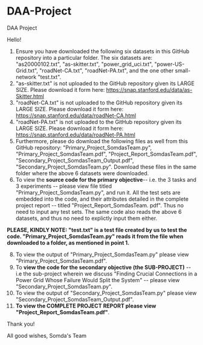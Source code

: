 # DAA-Project
DAA Project

Hello!

1. Ensure you have downloaded the following six datasets in this GitHub repository into a particular folder. The six datasets are: "as20000102.txt", "as-skitter.txt", "power_grid_uci.txt", "power-US-Grid.txt", "roadNet-CA.txt", "roadNet-PA.txt", and the one other small-network "test.txt".
2. "as-skitter.txt" is not uploaded to the GitHub repository given its LARGE SIZE. Please download it form here: https://snap.stanford.edu/data/as-Skitter.html
3. "roadNet-CA.txt" is not uploaded to the GitHub repository given its LARGE SIZE. Please download it form here: https://snap.stanford.edu/data/roadNet-CA.html
4. "roadNet-PA.txt" is not uploaded to the GitHub repository given its LARGE SIZE. Please download it form here: https://snap.stanford.edu/data/roadNet-PA.html
5. Furthermore, please do download the following files as well from this GitHub repository: "Primary_Project_SomdasTeam.py", "Primary_Project_SomdasTeam.pdf", "Project_Report_SomdasTeam.pdf", "Secondary_Project_SomdasTeam_Output.pdf", "Secondary_Project_SomdasTeam.py". Download these files in the same folder where the above 6 datasets were downloaded.
6. To view the **source code for the primary objective**-- i.e. the 3 tasks and 3 experiments -- please view file titled "Primary_Project_SomdasTeam.py", and run it. All the test sets are embedded into the code, and their attributes detailed in the complete project report -- titled "Project_Report_SomdasTeam. pdf". Thus no need to input any test sets. The same code also reads the above 6 datasets, and thus no need to explictly input them either.

**PLEASE, KINDLY NOTE: "test.txt" is a test file created by us to test the code. "Primary_Project_SomdasTeam.py" reads it from the file when downloaded to a folder, as mentioned in point 1.**
   
8. To view the output of "Primary_Project_SomdasTeam.py" please view "Primary_Project_SomdasTeam.pdf".
9. To **view the code for the secondary objective (the SUB-PROJECT)** -- i.e the sub-project wherein we discuss "Finding Crucial Connections in a Power Grid Whose Failure Would Split the System" -- please view "Secondary_Project_SomdasTeam.py".
10. To view the output of "Secondary_Project_SomdasTeam.py" please view "Secondary_Project_SomdasTeam_Output.pdf".
11. **To view the COMPLETE PROJECT REPORT please view "Project_Report_SomdasTeam.pdf"**.

Thank you!

All good wishes,
Somda's Team
